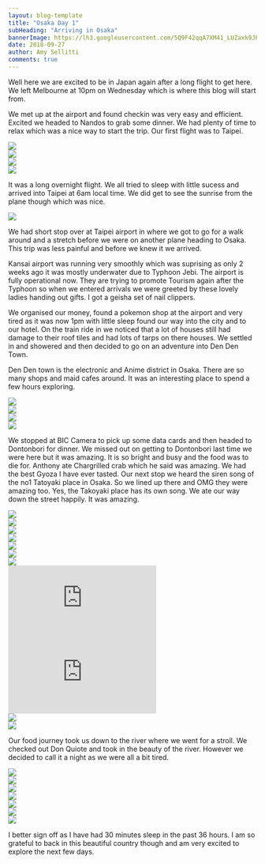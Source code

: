 ```yaml
---
layout: blog-template
title: "Osaka Day 1"
subHeading: "Arriving in Osaka"
bannerImage: https://lh3.googleusercontent.com/5Q9F42qqA7XM41_LUZaxk9JPW9-0gkVO5dfE0ZgCStH9hQ3iDy1w5g4_NNrQMQXQtn40YFc3_s-Y8vNdrvbLI51MsMpxQ5UC0NfkEzBkQI7no2xNq7GVAuNJYidwA3nHJhn8QmNe7g=w2400
date: 2018-09-27
author: Amy Sellitti
comments: true
---
```


Well here we are excited to be in Japan again after a long flight to get here. We left Melbourne at 10pm on Wednesday which is where this blog will start from.

We met up at the airport and found checkin was very easy and efficient. Excited we headed to Nandos to grab some dinner. We had plenty of time to relax which was a nice way to start the trip. Our first flight was to Taipei.

<div class="center-image"><img src="https://lh3.googleusercontent.com/-vWvWYfTadUEh3mSdX6-N6m9QSLexGPRyQQJbliq1-ChLtG7G5GX0b_ypBYPxL7bh0I_ggDogGKzO4JsujjQNWySqDTHBjmnt6F8Qufb4QTnH4nU4myDEn3G-IuNp8o8AzU0wm3mmA=w2400" /></div>
<div class="center-image"><img src="https://lh3.googleusercontent.com/zHqgm7b_0Aw-lFPnrhJpWCEZPcgMguhOlH_DSpn919_gUPTwo_V9R49brCzBmIjVHLT9Mm11igejlJbCpQWZCYMITBY1m8fNlyXPiEnQ2Qh1AaYEt3Xh7B1WJe5v7Yn0kehr1c8L7g=w2400" /></div>
<div class="center-image"><img src="https://lh3.googleusercontent.com/LyEsCLa8TLpNG5lewuNRQU5tEB2MkkgXhYj_4LiFtcBxTKWkfnWkkB_ek9D_44qCijL_TJU3vAybTzkdE_ollYPu7gv_WTVUYeFqQYkKn1NwJOMHeHp1WcXkE_gqP05vQbPNFMFmow=w2400" /></div>
<div class="center-image"><img src="https://lh3.googleusercontent.com/vraWKG49u3hzsOl-klRDkLEt1NzLR42_rTZ2g2K7M5JN3uAS1qPnad3OM6PX0UfHIFAuy5lc5RMcX5Kwhzk4xnlkbiBgLZgkKzlEmao88MVA2PB4kf8iCEHO61YZRhp-o7Rnh5WR8A=w2400" /></div>

It was a long overnight flight. We all tried to sleep with little sucess and arrived into Taipei at 6am local time. We did get to see the sunrise from the plane though which was nice. 
<div class="center-image"><img src="https://lh3.googleusercontent.com/djQ0P6kQG7HBGAVlv8OrajOtxJ7Y7yX7HvD1KhC-9A7qJpBZ15gyYWEeU_r4yF8CxGe6wJ--hkjL759XDBdlVKtVQO92YvcA3uJlYfX2cGzSAgeaviAyI2C9vnWYRWhU06nQvKJrtQ=w2400" /></div>

We had  short stop over at Taipei airport in where we got to go for a walk around and a stretch before we were on another plane heading to Osaka. This trip was less painful and before we knew it we arrived. 

Kansai airport was running very smoothly which was suprising as only 2 weeks ago it was mostly underwater due to Typhoon Jebi. The airport is fully operational now. They are trying to promote Tourism again after the Typhoon so when we entered arrivals we were greeted by these lovely ladies handing out gifts. I got a geisha set of nail clippers. 

We organised our money, found a pokemon shop at the airport and very tired as it was now 1pm with little sleep found our way into the city and to our hotel. On the train ride in we noticed that a lot of houses still had damage to their roof tiles and had lots of tarps on there houses.
We settled in and showered and then decided to go on an adventure into Den Den Town.

Den Den town is the electronic and Anime district in Osaka. There are so many shops and maid cafes around. It was an interesting place to spend a few hours exploring. 
<div class="center-image"><img src="https://lh3.googleusercontent.com/SgctclJHEmG0frfa4fZwuFq1WXPLwb91lNRrLgfzBGYZ5uHLb1HH9D_et2h9GEW9XhnzJq6F3raf3ZERoA2YwbZ6QobiP9rfRX2pig3TnHt1oos2KrxgsS12CDUCmh-NCbEiDaVnAA=w2400" /></div>
<div class="center-image"><img src="https://lh3.googleusercontent.com/GziHHpacS_ox2YFTQXeWnYaF_nONgfVXCO9cdhhgZfXLkYJPY74jJuf8sL5bpCXvx6U3bkuYSpyQ5sIWbH7edw9zo-Ft32-ZDB05zUa0GeDAF4krjXr33dvQdwjDCtB70rnVw55LWA=w2400" /></div>
<div class="center-image"><img src="https://lh3.googleusercontent.com/Ixrbk6S-FKAcv5clMXU1dCG6W7NoU6hfqEze2sALHehlWmxV1kCEFysxSayX17-MRadPV8e-4VU3hhQfBSiatEkJEu29wbvK_6kGo9DnKfD40AdV-c0rdlMXh6UkBptFlHlt7fTI3A=w2400" /></div>
<div class="center-image"><img src="https://lh3.googleusercontent.com/aULr0NGvL6iSGCcNj-wKlEGlqWzVKElSSTGIm51ZELU16Iug6al26yHdQPdfmaAGorCjN3Oqm1kG6aTEASDQTdsRCtIK4rpS4H5dOyuSDoTJyPs2Bh-1N2svOsx_MFfKSEqVnZI6-w=w2400" /></div>

We stopped at BIC Camera to pick up some data cards and then headed to Dontonbori for dinner. We missed out on getting to Dontonbori last time we were here but it was amazing. It is so bright and busy and the food was to die for. Anthony ate Chargrilled crab which he said was amazing. We had the best Gyoza I have ever tasted. Our next stop we heard the siren song of the no1 Tatoyaki place in Osaka. So we lined up there and OMG they were amazing too. Yes, the Takoyaki place has its own song. We ate our way down the street happily. It was amazing. 

<div class="center-image"><img src="https://lh3.googleusercontent.com/Q7DMeJlSX3AM5o82u38qles3DEmcR8_Sw2j_akX9rjqTZaPRzbWVAAT2fd-Y5MYKyDKu9BA-v1eIqKEEDhsZXcdGvz5LsqZczUuqdeVcbfj2nBgKQoaMV0IahuR2Pq74GmnhHwa7YA=w2400" /></div>
<div class="center-image"><img src="https://lh3.googleusercontent.com/1q-uf4xwzQJlmoy_OlKFM1hXMbjwIw2FwMtytK3QfWxg4eyWD_QiF9VLdZRswkaCd438qI0ACiqBcHcNWTnRIbNxJ0WDp8mN-k2I8068KF_8lo1WNCkGJmgK6F5c2jy7c4C2WXSoQg=w2400" /></div>
<div class="center-image"><img src="https://lh3.googleusercontent.com/to_G8_n7Fq3Ia2jm0XWJRXqzFr9Tafk9v7LGJWeuvjSQ3ri66OvXkOTzHYEgaiMbSKaC-KmwAdoXu8AUGovEw-Gx3B48lFrtroz1LTdjJeJdNvuQU1VppsPCnqhrCtdII87GSYUw4A=w2400" /></div>
<div class="center-image"><img src="https://lh3.googleusercontent.com/h8tX6idGGyuhA_Wo91uSqOFol_6Rqn6qeu3-Zolgyav_T_UWxo0nAQlroaxUSv0tuNSTTUHqA99efFIoIvTVvVKnRmzHWS26lJjww9Xhw1zM9t92pkorp0jXrsQYHi1Rj7hColJfCQ=w2400" /></div>
<div class="center-image"><img src="https://lh3.googleusercontent.com/sKBBa882qnxbFB-Pr4bSltiv73OcUHGGzVIxfjOSKghLx_O1qV1124YynwMaeYN2ltUW_f4Sdon2QJa0BbalQwoNOxvH1sunWgP5RTpXcWrp63c-AYK6n6O4_fzK96uCp3fIPFwXjg=w2400" /></div>
<div class="center-image"><img src="https://lh3.googleusercontent.com/EiplCPgGIVbjSXJRr1czHskTexu7pZ-7MmUSES55-CIUG4Y6tXWwQl_m1pNWxbvDXHtkccBc-H2t9PnoreYLc6G1TIekP3kLzDHWi6nABNfoDWQDJ-3YbPHuLiaHm8MhZAZQtXzn3w=w2400" /></div>
<div class="center-image"><img src="https://lh3.googleusercontent.com/49h-TpvsIlt1hG0-noXhlRXdT556502RBD53YcVvqDXO23wOtDr9vOpuboPG6w9yjNALDOO1Fj5L0AxVMjYMuJSBRJo8_AJDbbh-EUy7wILnLjEcojtYf0q_XJw7tDm0AJ5nW-ckAw=w2400" /></div>
<div class="center-video"><iframe src="https://www.youtube.com/embed/eRib-KtSFz8" frameborder="0" allow="autoplay; encrypted-media" allowfullscreen></iframe></div>
<div class="center-video"><iframe src="https://www.youtube.com/embed/buOzDR-3iCQ" frameborder="0" allow="autoplay; encrypted-media" allowfullscreen></iframe></div>
<div class="center-image"><img src="https://lh3.googleusercontent.com/-yiwoRdhJivEHxMYoJUrCJwDGUhCzHCXbC0KFZeu_65uuEt6Df0lMbUfL9cfcMJhomkefHlvaLdpHR-aR7PN1i-WwEZtBeUSZCsPCC9iGrva7ydg35K7Et3Qp_Ultk8uhTF2stcoWA=w2400" /></div>
<div class="center-image"><img src="https://lh3.googleusercontent.com/Zl32C1qrnwlNga688BX0OGbZzIjrAC8xnwWzK5B3fZ7l7T6awTIWsqSMMrMlrOjIv4uz0J7GKBolbe6iev2qSI6N642Zc0sUrH0_S8ncmhZhtOLcOnYvc-x2y4jw0o2iiRxbj22hpQ=w2400" /></div>

Our food journey took us down to the river where we went for a stroll. We checked out Don Quiote and took in the beauty of the river. However we decided to call it a night as we were all a bit tired. 
<div class="center-image"><img src="https://lh3.googleusercontent.com/B-ryKdp-v1x0fE0d9ICYcHqglXnJDZajpddf581j3o1OZawnj-Z71aov_pcd_y5SoPWh_GXRFqDEVMp0GG13WY3F5vQk-q2DP22DgG8uj8Fh5CJ8GNHvMRJw_meSS4-gvYKSIQ-fqw=w2400" /></div>
<div class="center-image"><img src="https://lh3.googleusercontent.com/s4kcUJY_npCnDVgm6yasbTye6EF1LiG0jtcbEkPiN-_JNMHO-qT5Ds-rZtS8rH7P02-kZpfChE3jr171T3msFuQnnII2UpYXiowXeptAHEwciSWiPvEk3u8t4gJeFUbri410UGdUDA=w2400" /></div>
<div class="center-image"><img src="https://lh3.googleusercontent.com/AcZVF4h5GYY_4u79V2n8pNb8SLvQ8xUv7ZskOzr1SQFqGTo-beuE1vJKZqlSLfn7A6TvUxzFVPpHF2fUw7v3RqwY58fYffcod8G560zUmNKBdrOVfXOZyOctSggRYHwxOVQRVrWtFA=w2400" /></div>
<div class="center-image"><img src="https://lh3.googleusercontent.com/gMiBabr4cPsWMuYV60KT0VPe0VsvjCw3SnnixXUdPAXco3k_rfd6dhyfnF2aOzsjTTUxDXGcLTXW5wFesFQkRPb1HHqtjRz-DSr6NaAe5ni4uCRiaGsb4YQuEFuEaShHN9QtugTmKg=w2400" /></div>
<div class="center-image"><img src="https://lh3.googleusercontent.com/5Q9F42qqA7XM41_LUZaxk9JPW9-0gkVO5dfE0ZgCStH9hQ3iDy1w5g4_NNrQMQXQtn40YFc3_s-Y8vNdrvbLI51MsMpxQ5UC0NfkEzBkQI7no2xNq7GVAuNJYidwA3nHJhn8QmNe7g=w2400" /></div>
<div class="center-image"><img src="https://lh3.googleusercontent.com/rCaDyrBoAcRjZog1q_zOTx4HB86LHoiNnQLZMAMfjtGQ-YzfQafkD05GkjYjf-9YM9KK6y38sFXKsE1Dtg2UuGdFusSyqMSyep4dWLidhnsiUhFPvSre4uOd4nOYgBRw2oOGJC9HNA=w2400" /></div>
<div class="center-image"><img src="https://lh3.googleusercontent.com/HsVft-6qz9CWp6Jlbu_8igLkkz7wJFOvbKrfqiexLydS3-ZbMIwwTZUyhx6l93cgDNO88q3ji5qRcCavVy5LF8C_mwbSVAuleJ0HZrXoWlIuweRjW3rh8rNdt3NddwznYswmWb2wVA=w2400" /></div>

I better sign off as I have had 30 minutes sleep in the past 36 hours. I am so grateful to back in this beautiful country though and am very excited to explore the next few days. 
